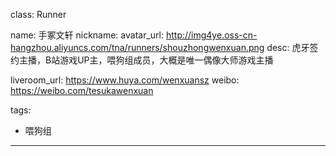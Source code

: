 class: Runner

name: 手冢文轩
nickname: 
avatar_url: http://img4ye.oss-cn-hangzhou.aliyuncs.com/tna/runners/shouzhongwenxuan.png
desc: 虎牙签约主播，B站游戏UP主，喂狗组成员，大概是唯一偶像大师游戏主播

liveroom_url: https://www.huya.com/wenxuansz
weibo: https://weibo.com/tesukawenxuan

tags:
  - 喂狗组
---